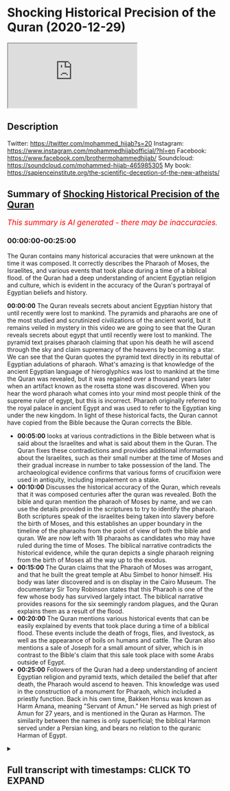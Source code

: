 # Shocking Historical Precision of the Quran (2020-12-29)

<iframe loading='lazy' allow='autoplay' src='https://www.youtube.com/embed/YCR8uTU-15o'></iframe>

## Description

Twitter: <https://twitter.com/mohammed_hijab?s=20>
Instagram: <https://www.instagram.com/mohammedhijabofficial/?hl=en>
Facebook: <https://www.facebook.com/brothermohammedhijab/>
Soundcloud: <https://soundcloud.com/mohammed-hijab-465985305>
My book: <https://sapienceinstitute.org/the-scientific-deception-of-the-new-atheists/>

## Summary of [Shocking Historical Precision of the Quran](https://www.youtube.com/watch?v=YCR8uTU-15o)

*<span style="color:red; font-size:125%">This summary is AI generated - there may be inaccuracies</span>. [](/)*

### <a onclick="modifyYTiframeseektime('0')">00:00:00-00:25:00</a>

The Quran contains many historical accuracies that were unknown at the time it was composed. It correctly describes the Pharaoh of Moses, the Israelites, and various events that took place during a time of a biblical flood. of the Quran had a deep understanding of ancient Egyptian religion and culture, which is evident in the accuracy of the Quran's portrayal of Egyptian beliefs and history.

**<a onclick="modifyYTiframeseektime('0')">00:00:00</a>** The Quran reveals secrets about ancient Egyptian history that until recently were lost to mankind. The pyramids and pharaohs are one of the most studied and scrutinized civilizations of the ancient world, but it remains veiled in mystery in this video we are going to see that the Quran reveals secrets about egypt that until recently were lost to mankind. The pyramid text praises pharaoh claiming that upon his death he will ascend through the sky and claim supremacy of the heavens by becoming a star. We can see that the Quran quotes the pyramid text directly in its rebuttal of Egyptian adulations of pharaoh. What's amazing is that knowledge of the ancient Egyptian language of hieroglyphics was lost to mankind at the time the Quran was revealed, but it was regained over a thousand years later when an artifact known as the rosetta stone was discovered. When you hear the word pharaoh what comes into your mind most people think of the supreme ruler of egypt, but this is incorrect. Pharaoh originally referred to the royal palace in ancient Egypt and was used to refer to the Egyptian king under the new kingdom. In light of these historical facts, the Quran cannot have copied from the Bible because the Quran corrects the Bible.

* **<a onclick="modifyYTiframeseektime('300')">00:05:00</a>**  looks at various contradictions in the Bible between what is said about the Israelites and what is said about them in the Quran. The Quran fixes these contradictions and provides additional information about the Israelites, such as their small number at the time of Moses and their gradual increase in number to take possession of the land. The archaeological evidence confirms that various forms of crucifixion were used in antiquity, including impalement on a stake.
* **<a onclick="modifyYTiframeseektime('600')">00:10:00</a>** Discusses the historical accuracy of the Quran, which reveals that it was composed centuries after the quran was revealed. Both the bible and quran mention the pharaoh of Moses by name, and we can use the details provided in the scriptures to try to identify the pharaoh. Both scriptures speak of the israelites being taken into slavery before the birth of Moses, and this establishes an upper boundary in the timeline of the pharaohs from the point of view of both the bible and quran. We are now left with 18 pharaohs as candidates who may have ruled during the time of Moses. The biblical narrative contradicts the historical evidence, while the quran depicts a single pharaoh reigning from the birth of Moses all the way up to the exodus.
* **<a onclick="modifyYTiframeseektime('900')">00:15:00</a>** The Quran claims that the Pharaoh of Moses was arrogant, and that he built the great temple at Abu Simbel to honor himself. His body was later discovered and is on display in the Cairo Museum. The documentary Sir Tony Robinson states that this Pharaoh is one of the few whose body has survived largely intact. The biblical narrative provides reasons for the six seemingly random plagues, and the Quran explains them as a result of the flood.
* **<a onclick="modifyYTiframeseektime('1200')">00:20:00</a>** The Quran mentions various historical events that can be easily explained by events that took place during a time of a biblical flood. These events include the death of frogs, flies, and livestock, as well as the appearance of boils on humans and cattle. The Quran also mentions a sale of Joseph for a small amount of silver, which is in contrast to the Bible's claim that this sale took place with some Arabs outside of Egypt.
* **<a onclick="modifyYTiframeseektime('1500')">00:25:00</a>** Followers of the Quran had a deep understanding of ancient Egyptian religion and pyramid texts, which detailed the belief that after death, the Pharaoh would ascend to heaven. This knowledge was used in the construction of a monument for Pharaoh, which included a priestly function. Back in his own time, Bakken Honsu was known as Harm Amana, meaning "Servant of Amun." He served as high priest of Amun for 27 years, and is mentioned in the Quran as Harmon. The similarity between the names is only superficial; the biblical Harmon served under a Persian king, and bears no relation to the quranic Harman of Egypt.

<details><summary><h2>Full transcript with timestamps: CLICK TO EXPAND</h2></summary>

<a onclick="modifyYTiframeseektime('5')">0:00:05</a> egypt  
<a onclick="modifyYTiframeseektime('6')">0:00:06</a> land of the pyramids and pharaohs  
<a onclick="modifyYTiframeseektime('9')">0:00:09</a> one of the most studied and scrutinized  
<a onclick="modifyYTiframeseektime('11')">0:00:11</a> civilizations of the ancient world  
<a onclick="modifyYTiframeseektime('13')">0:00:13</a> and yet it remains veiled in mystery  
<a onclick="modifyYTiframeseektime('17')">0:00:17</a> in this video we are going to see that  
<a onclick="modifyYTiframeseektime('19')">0:00:19</a> the quran reveals secrets about egypt  
<a onclick="modifyYTiframeseektime('21')">0:00:21</a> that until recently were lost to mankind  
<a onclick="modifyYTiframeseektime('29')">0:00:29</a> pharaoh was a tyrant in egypt enslaving  
<a onclick="modifyYTiframeseektime('32')">0:00:32</a> and persecuting the children of israel  
<a onclick="modifyYTiframeseektime('35')">0:00:35</a> the quran states the following about the  
<a onclick="modifyYTiframeseektime('37')">0:00:37</a> death of pharaoh and his supporters  
<a onclick="modifyYTiframeseektime('48')">0:00:48</a> note the words heaven and earth wept not  
<a onclick="modifyYTiframeseektime('50')">0:00:50</a> for them  
<a onclick="modifyYTiframeseektime('52')">0:00:52</a> a recently unearthed pyramid text has  
<a onclick="modifyYTiframeseektime('54')">0:00:54</a> granted us new insights  
<a onclick="modifyYTiframeseektime('55')">0:00:55</a> into the meaning of this verse the  
<a onclick="modifyYTiframeseektime('57')">0:00:57</a> pyramid text reads  
<a onclick="modifyYTiframeseektime('60')">0:01:00</a> the sky weeps for you the earth weeps  
<a onclick="modifyYTiframeseektime('62')">0:01:02</a> for you  
<a onclick="modifyYTiframeseektime('63')">0:01:03</a> when you ascend to heaven as a star  
<a onclick="modifyYTiframeseektime('66')">0:01:06</a> here the pyramid text praises pharaoh  
<a onclick="modifyYTiframeseektime('70')">0:01:10</a> claiming that upon his death he will  
<a onclick="modifyYTiframeseektime('72')">0:01:12</a> ascend through the sky  
<a onclick="modifyYTiframeseektime('73')">0:01:13</a> and claim supremacy of the heavens by  
<a onclick="modifyYTiframeseektime('75')">0:01:15</a> becoming a star  
<a onclick="modifyYTiframeseektime('77')">0:01:17</a> we can see that the quran quotes the  
<a onclick="modifyYTiframeseektime('80')">0:01:20</a> pyramid text directly in its rebuttal of  
<a onclick="modifyYTiframeseektime('82')">0:01:22</a> egyptian adulations of pharaoh  
<a onclick="modifyYTiframeseektime('84')">0:01:24</a> what's amazing is that knowledge of the  
<a onclick="modifyYTiframeseektime('87')">0:01:27</a> ancient  
<a onclick="modifyYTiframeseektime('87')">0:01:27</a> egyptian language of hieroglyphics was  
<a onclick="modifyYTiframeseektime('90')">0:01:30</a> lost to mankind  
<a onclick="modifyYTiframeseektime('91')">0:01:31</a> at the time the quran was revealed it  
<a onclick="modifyYTiframeseektime('93')">0:01:33</a> wasn't until the discovery  
<a onclick="modifyYTiframeseektime('95')">0:01:35</a> of an artifact known as the rosetta  
<a onclick="modifyYTiframeseektime('98')">0:01:38</a> stone in the 18th century  
<a onclick="modifyYTiframeseektime('100')">0:01:40</a> over a thousand years after the  
<a onclick="modifyYTiframeseektime('101')">0:01:41</a> revelation of the quran  
<a onclick="modifyYTiframeseektime('103')">0:01:43</a> that mankind has been able to fully  
<a onclick="modifyYTiframeseektime('105')">0:01:45</a> decode the hieroglyphics  
<a onclick="modifyYTiframeseektime('112')">0:01:52</a> when you hear the word pharaoh what  
<a onclick="modifyYTiframeseektime('114')">0:01:54</a> comes into your mind  
<a onclick="modifyYTiframeseektime('116')">0:01:56</a> most people think of the supreme ruler  
<a onclick="modifyYTiframeseektime('118')">0:01:58</a> of egypt  
<a onclick="modifyYTiframeseektime('119')">0:01:59</a> this is correct but the word did not  
<a onclick="modifyYTiframeseektime('121')">0:02:01</a> always refer to the supreme ruler  
<a onclick="modifyYTiframeseektime('124')">0:02:04</a> ancient egyptian history is divided into  
<a onclick="modifyYTiframeseektime('126')">0:02:06</a> different periods  
<a onclick="modifyYTiframeseektime('128')">0:02:08</a> the word pharaoh egyptian pera  
<a onclick="modifyYTiframeseektime('131')">0:02:11</a> had different meanings depending on the  
<a onclick="modifyYTiframeseektime('132')">0:02:12</a> period of egyptian history  
<a onclick="modifyYTiframeseektime('134')">0:02:14</a> historically the word pharaoh only  
<a onclick="modifyYTiframeseektime('137')">0:02:17</a> started being used as a title for the  
<a onclick="modifyYTiframeseektime('139')">0:02:19</a> supreme ruler  
<a onclick="modifyYTiframeseektime('140')">0:02:20</a> much later in egyptian history during  
<a onclick="modifyYTiframeseektime('143')">0:02:23</a> the new kingdom period  
<a onclick="modifyYTiframeseektime('145')">0:02:25</a> before this the word meant great house  
<a onclick="modifyYTiframeseektime('148')">0:02:28</a> and was used to refer to the royal  
<a onclick="modifyYTiframeseektime('150')">0:02:30</a> palace  
<a onclick="modifyYTiframeseektime('151')">0:02:31</a> the encyclopedia britannica states  
<a onclick="modifyYTiframeseektime('154')">0:02:34</a> pharaoh  
<a onclick="modifyYTiframeseektime('155')">0:02:35</a> originally the royal palace in ancient  
<a onclick="modifyYTiframeseektime('157')">0:02:37</a> egypt  
<a onclick="modifyYTiframeseektime('158')">0:02:38</a> the word came to be used for the  
<a onclick="modifyYTiframeseektime('160')">0:02:40</a> egyptian king under the new kingdom  
<a onclick="modifyYTiframeseektime('163')">0:02:43</a> let's now analyze the quran's accounts  
<a onclick="modifyYTiframeseektime('165')">0:02:45</a> about egypt  
<a onclick="modifyYTiframeseektime('167')">0:02:47</a> in light of these historical facts like  
<a onclick="modifyYTiframeseektime('169')">0:02:49</a> the bible  
<a onclick="modifyYTiframeseektime('170')">0:02:50</a> the quran discusses the prophets joseph  
<a onclick="modifyYTiframeseektime('173')">0:02:53</a> and moses  
<a onclick="modifyYTiframeseektime('174')">0:02:54</a> who both spent time in egypt joseph is  
<a onclick="modifyYTiframeseektime('177')">0:02:57</a> dated by scholars  
<a onclick="modifyYTiframeseektime('178')">0:02:58</a> to either the middle kingdom or second  
<a onclick="modifyYTiframeseektime('180')">0:03:00</a> intermediate period  
<a onclick="modifyYTiframeseektime('182')">0:03:02</a> well before pharaoh meant ruler in the  
<a onclick="modifyYTiframeseektime('185')">0:03:05</a> story of joseph  
<a onclick="modifyYTiframeseektime('186')">0:03:06</a> the quran repeatedly uses the word king  
<a onclick="modifyYTiframeseektime('189')">0:03:09</a> to refer to the ruler of egypt  
<a onclick="modifyYTiframeseektime('192')">0:03:12</a> he is never once called pharaoh  
<a onclick="modifyYTiframeseektime('195')">0:03:15</a> moses is dated by scholars to the new  
<a onclick="modifyYTiframeseektime('198')">0:03:18</a> kingdom period  
<a onclick="modifyYTiframeseektime('199')">0:03:19</a> in the story of moses the quran  
<a onclick="modifyYTiframeseektime('202')">0:03:22</a> repeatedly calls the ruler pharaoh  
<a onclick="modifyYTiframeseektime('204')">0:03:24</a> he is never called king we can see  
<a onclick="modifyYTiframeseektime('208')">0:03:28</a> that the quran is accurate in its use of  
<a onclick="modifyYTiframeseektime('211')">0:03:31</a> language when it comes to describing the  
<a onclick="modifyYTiframeseektime('213')">0:03:33</a> leader of egypt  
<a onclick="modifyYTiframeseektime('214')">0:03:34</a> at different periods in its history how  
<a onclick="modifyYTiframeseektime('217')">0:03:37</a> could the author of the quran have known  
<a onclick="modifyYTiframeseektime('219')">0:03:39</a> this  
<a onclick="modifyYTiframeseektime('220')">0:03:40</a> the only source of information about  
<a onclick="modifyYTiframeseektime('222')">0:03:42</a> ancient egypt  
<a onclick="modifyYTiframeseektime('223')">0:03:43</a> that would have been readily available  
<a onclick="modifyYTiframeseektime('225')">0:03:45</a> are the bible-based stories  
<a onclick="modifyYTiframeseektime('227')">0:03:47</a> to claim that the quran copied from the  
<a onclick="modifyYTiframeseektime('229')">0:03:49</a> bible is problematic  
<a onclick="modifyYTiframeseektime('231')">0:03:51</a> because the bible uses the word pharaoh  
<a onclick="modifyYTiframeseektime('233')">0:03:53</a> to refer to the egyptian ruler in the  
<a onclick="modifyYTiframeseektime('235')">0:03:55</a> story of joseph  
<a onclick="modifyYTiframeseektime('237')">0:03:57</a> which is historically inaccurate the  
<a onclick="modifyYTiframeseektime('240')">0:04:00</a> quran  
<a onclick="modifyYTiframeseektime('240')">0:04:00</a> cannot have copied from the bible  
<a onclick="modifyYTiframeseektime('242')">0:04:02</a> because the quran corrects the bible  
<a onclick="modifyYTiframeseektime('248')">0:04:08</a> [Music]  
<a onclick="modifyYTiframeseektime('251')">0:04:11</a> the bible explicitly states that at the  
<a onclick="modifyYTiframeseektime('253')">0:04:13</a> time of the exodus  
<a onclick="modifyYTiframeseektime('254')">0:04:14</a> the israelites men were vast in number  
<a onclick="modifyYTiframeseektime('258')">0:04:18</a> the israelites journeyed from ramesses  
<a onclick="modifyYTiframeseektime('260')">0:04:20</a> to sukhov  
<a onclick="modifyYTiframeseektime('261')">0:04:21</a> there were about six hundred thousand  
<a onclick="modifyYTiframeseektime('264')">0:04:24</a> men on foot  
<a onclick="modifyYTiframeseektime('265')">0:04:25</a> besides women and children if we factor  
<a onclick="modifyYTiframeseektime('268')">0:04:28</a> in  
<a onclick="modifyYTiframeseektime('268')">0:04:28</a> the women and children then the total  
<a onclick="modifyYTiframeseektime('270')">0:04:30</a> number of israelites would realistically  
<a onclick="modifyYTiframeseektime('272')">0:04:32</a> be in the millions  
<a onclick="modifyYTiframeseektime('274')">0:04:34</a> this claim of a vast nation is  
<a onclick="modifyYTiframeseektime('276')">0:04:36</a> problematic in light of other  
<a onclick="modifyYTiframeseektime('278')">0:04:38</a> information  
<a onclick="modifyYTiframeseektime('279')">0:04:39</a> that the bible provides firstly  
<a onclick="modifyYTiframeseektime('282')">0:04:42</a> pharaoh is said to have appointed two  
<a onclick="modifyYTiframeseektime('284')">0:04:44</a> midwives to deliver  
<a onclick="modifyYTiframeseektime('286')">0:04:46</a> and murder israelite babies  
<a onclick="modifyYTiframeseektime('289')">0:04:49</a> the king of egypt said to the hebrew  
<a onclick="modifyYTiframeseektime('291')">0:04:51</a> midwives whose names were shipra  
<a onclick="modifyYTiframeseektime('293')">0:04:53</a> and pua when you are helping the hebrew  
<a onclick="modifyYTiframeseektime('295')">0:04:55</a> women during childbirth on the delivery  
<a onclick="modifyYTiframeseektime('297')">0:04:57</a> stool  
<a onclick="modifyYTiframeseektime('298')">0:04:58</a> if you see that the baby is a boy kill  
<a onclick="modifyYTiframeseektime('300')">0:05:00</a> him  
<a onclick="modifyYTiframeseektime('302')">0:05:02</a> two midwives would only be sufficient  
<a onclick="modifyYTiframeseektime('304')">0:05:04</a> for such a task  
<a onclick="modifyYTiframeseektime('306')">0:05:06</a> if the israelites were small in number  
<a onclick="modifyYTiframeseektime('308')">0:05:08</a> and giving birth to a manageable  
<a onclick="modifyYTiframeseektime('310')">0:05:10</a> number of babies two midwives would not  
<a onclick="modifyYTiframeseektime('313')">0:05:13</a> be sufficient for a vast nation  
<a onclick="modifyYTiframeseektime('315')">0:05:15</a> of millions  
<a onclick="modifyYTiframeseektime('316')">0:05:16</a> [Music]  
<a onclick="modifyYTiframeseektime('319')">0:05:19</a> secondly the bible tells us that after  
<a onclick="modifyYTiframeseektime('322')">0:05:22</a> the exodus  
<a onclick="modifyYTiframeseektime('323')">0:05:23</a> god informed israel that they would not  
<a onclick="modifyYTiframeseektime('325')">0:05:25</a> be granted the land of their enemies  
<a onclick="modifyYTiframeseektime('327')">0:05:27</a> straight away  
<a onclick="modifyYTiframeseektime('329')">0:05:29</a> but i will not drive them out in a  
<a onclick="modifyYTiframeseektime('331')">0:05:31</a> single year  
<a onclick="modifyYTiframeseektime('332')">0:05:32</a> because the land would become desolate  
<a onclick="modifyYTiframeseektime('334')">0:05:34</a> and the wild animals  
<a onclick="modifyYTiframeseektime('335')">0:05:35</a> too numerous for you little by little i  
<a onclick="modifyYTiframeseektime('338')">0:05:38</a> will drive them out before you  
<a onclick="modifyYTiframeseektime('340')">0:05:40</a> until you have increased enough to take  
<a onclick="modifyYTiframeseektime('342')">0:05:42</a> possession of the land  
<a onclick="modifyYTiframeseektime('344')">0:05:44</a> note the reason for the israelites being  
<a onclick="modifyYTiframeseektime('346')">0:05:46</a> denied immediate possession of the land  
<a onclick="modifyYTiframeseektime('348')">0:05:48</a> it is said that wild animals will  
<a onclick="modifyYTiframeseektime('351')">0:05:51</a> overpower them  
<a onclick="modifyYTiframeseektime('354')">0:05:54</a> such a statement only makes sense if the  
<a onclick="modifyYTiframeseektime('357')">0:05:57</a> israelites were small in number  
<a onclick="modifyYTiframeseektime('359')">0:05:59</a> and not a vast nation of millions as the  
<a onclick="modifyYTiframeseektime('361')">0:06:01</a> bible claims  
<a onclick="modifyYTiframeseektime('362')">0:06:02</a> by contrast the quran states that the  
<a onclick="modifyYTiframeseektime('365')">0:06:05</a> israelites  
<a onclick="modifyYTiframeseektime('366')">0:06:06</a> were only a small band at the time of  
<a onclick="modifyYTiframeseektime('378')">0:06:18</a> moses  
<a onclick="modifyYTiframeseektime('381')">0:06:21</a> we can see that the quran fixes the  
<a onclick="modifyYTiframeseektime('384')">0:06:24</a> contradictions  
<a onclick="modifyYTiframeseektime('385')">0:06:25</a> that are present in the biblical  
<a onclick="modifyYTiframeseektime('392')">0:06:32</a> narrative  
<a onclick="modifyYTiframeseektime('394')">0:06:34</a> the quran states that the punishment of  
<a onclick="modifyYTiframeseektime('397')">0:06:37</a> crucifixion  
<a onclick="modifyYTiframeseektime('398')">0:06:38</a> was used in ancient egypt from the time  
<a onclick="modifyYTiframeseektime('400')">0:06:40</a> of moses  
<a onclick="modifyYTiframeseektime('401')">0:06:41</a> all the way back to the time of joseph  
<a onclick="modifyYTiframeseektime('404')">0:06:44</a> now the word crucifixion typically  
<a onclick="modifyYTiframeseektime('406')">0:06:46</a> brings to mind the roman cross  
<a onclick="modifyYTiframeseektime('409')">0:06:49</a> however in antiquity there were  
<a onclick="modifyYTiframeseektime('411')">0:06:51</a> different forms of crucifixion  
<a onclick="modifyYTiframeseektime('413')">0:06:53</a> professor of archaeology david chapman  
<a onclick="modifyYTiframeseektime('416')">0:06:56</a> wrote  
<a onclick="modifyYTiframeseektime('417')">0:06:57</a> in studying the ancient world the  
<a onclick="modifyYTiframeseektime('419')">0:06:59</a> scholar is wise  
<a onclick="modifyYTiframeseektime('420')">0:07:00</a> not to differentiate too rigidly the  
<a onclick="modifyYTiframeseektime('423')">0:07:03</a> categories of crucifixion  
<a onclick="modifyYTiframeseektime('424')">0:07:04</a> impalement and suspension hence any  
<a onclick="modifyYTiframeseektime('427')">0:07:07</a> study of crucifixion conceptions  
<a onclick="modifyYTiframeseektime('429')">0:07:09</a> in antiquity must grapple with the  
<a onclick="modifyYTiframeseektime('432')">0:07:12</a> broader context  
<a onclick="modifyYTiframeseektime('433')">0:07:13</a> of the wide variety of penal suspension  
<a onclick="modifyYTiframeseektime('435')">0:07:15</a> of human beings  
<a onclick="modifyYTiframeseektime('437')">0:07:17</a> the arabic words translated as crucified  
<a onclick="modifyYTiframeseektime('440')">0:07:20</a> in the quranic verses  
<a onclick="modifyYTiframeseektime('441')">0:07:21</a> all contain the root word solab  
<a onclick="modifyYTiframeseektime('445')">0:07:25</a> arabic dictionaries state that this root  
<a onclick="modifyYTiframeseektime('447')">0:07:27</a> carries a number of meanings  
<a onclick="modifyYTiframeseektime('449')">0:07:29</a> including to harden or stiffen and to  
<a onclick="modifyYTiframeseektime('451')">0:07:31</a> extract oily matter from bones  
<a onclick="modifyYTiframeseektime('455')">0:07:35</a> this word does not only mean death by  
<a onclick="modifyYTiframeseektime('457')">0:07:37</a> being hung  
<a onclick="modifyYTiframeseektime('458')">0:07:38</a> on a roman cross rather it indicates  
<a onclick="modifyYTiframeseektime('462')">0:07:42</a> any method of execution which makes the  
<a onclick="modifyYTiframeseektime('464')">0:07:44</a> body hardened or stiffened and results  
<a onclick="modifyYTiframeseektime('466')">0:07:46</a> in the leaking of bodily fluids  
<a onclick="modifyYTiframeseektime('469')">0:07:49</a> so impalement suspension and the roman  
<a onclick="modifyYTiframeseektime('472')">0:07:52</a> cross  
<a onclick="modifyYTiframeseektime('473')">0:07:53</a> are all included without making any  
<a onclick="modifyYTiframeseektime('475')">0:07:55</a> distinction  
<a onclick="modifyYTiframeseektime('477')">0:07:57</a> archaeological evidence shows that the  
<a onclick="modifyYTiframeseektime('479')">0:07:59</a> ancient egyptians  
<a onclick="modifyYTiframeseektime('481')">0:08:01</a> used to crucify people by impalement on  
<a onclick="modifyYTiframeseektime('483')">0:08:03</a> a stake  
<a onclick="modifyYTiframeseektime('484')">0:08:04</a> the following entry is taken from an  
<a onclick="modifyYTiframeseektime('486')">0:08:06</a> egyptian german dictionary of  
<a onclick="modifyYTiframeseektime('488')">0:08:08</a> hieroglyphics  
<a onclick="modifyYTiframeseektime('490')">0:08:10</a> not the hieroglyph which depicts an  
<a onclick="modifyYTiframeseektime('492')">0:08:12</a> impaled man  
<a onclick="modifyYTiframeseektime('493')">0:08:13</a> this is a punishment that was used  
<a onclick="modifyYTiframeseektime('495')">0:08:15</a> throughout the different periods of  
<a onclick="modifyYTiframeseektime('497')">0:08:17</a> ancient egypt  
<a onclick="modifyYTiframeseektime('498')">0:08:18</a> the abbot papyrus is dated to the new  
<a onclick="modifyYTiframeseektime('501')">0:08:21</a> kingdom period  
<a onclick="modifyYTiframeseektime('502')">0:08:22</a> it mentions an oath that includes  
<a onclick="modifyYTiframeseektime('505')">0:08:25</a> impalement  
<a onclick="modifyYTiframeseektime('506')">0:08:26</a> he took an oath on pain of being beaten  
<a onclick="modifyYTiframeseektime('508')">0:08:28</a> and of being impaled  
<a onclick="modifyYTiframeseektime('510')">0:08:30</a> the earliest evidence for crucifixion by  
<a onclick="modifyYTiframeseektime('513')">0:08:33</a> impalement  
<a onclick="modifyYTiframeseektime('514')">0:08:34</a> is papyrus bulac 18 which is dated to  
<a onclick="modifyYTiframeseektime('517')">0:08:37</a> the early second  
<a onclick="modifyYTiframeseektime('518')">0:08:38</a> intermediate period it states a  
<a onclick="modifyYTiframeseektime('521')">0:08:41</a> bloodbath had occurred with wood  
<a onclick="modifyYTiframeseektime('523')">0:08:43</a> the comrade was put on the stake  
<a onclick="modifyYTiframeseektime('526')">0:08:46</a> we can see that crucifixion by  
<a onclick="modifyYTiframeseektime('527')">0:08:47</a> impalement on a stake  
<a onclick="modifyYTiframeseektime('529')">0:08:49</a> was carried out during the new kingdom  
<a onclick="modifyYTiframeseektime('531')">0:08:51</a> period and at least as far back as the  
<a onclick="modifyYTiframeseektime('533')">0:08:53</a> second  
<a onclick="modifyYTiframeseektime('534')">0:08:54</a> intermediate period these time periods  
<a onclick="modifyYTiframeseektime('536')">0:08:56</a> cover both moses and joseph  
<a onclick="modifyYTiframeseektime('538')">0:08:58</a> which shows that the quran is  
<a onclick="modifyYTiframeseektime('540')">0:09:00</a> historically accurate  
<a onclick="modifyYTiframeseektime('542')">0:09:02</a> as well as mentioning crucifixion the  
<a onclick="modifyYTiframeseektime('544')">0:09:04</a> quran also narrates the following threat  
<a onclick="modifyYTiframeseektime('547')">0:09:07</a> of mutilation  
<a onclick="modifyYTiframeseektime('548')">0:09:08</a> made by the pharaoh of moses  
<a onclick="modifyYTiframeseektime('561')">0:09:21</a> historically we know that capital  
<a onclick="modifyYTiframeseektime('563')">0:09:23</a> punishment in ancient egypt became more  
<a onclick="modifyYTiframeseektime('565')">0:09:25</a> severe  
<a onclick="modifyYTiframeseektime('566')">0:09:26</a> with the advent of the new kingdom  
<a onclick="modifyYTiframeseektime('568')">0:09:28</a> period which is the time of moses  
<a onclick="modifyYTiframeseektime('570')">0:09:30</a> in fact the specific punishment of  
<a onclick="modifyYTiframeseektime('573')">0:09:33</a> mutilation  
<a onclick="modifyYTiframeseektime('574')">0:09:34</a> is primarily associated with the new  
<a onclick="modifyYTiframeseektime('576')">0:09:36</a> kingdom period  
<a onclick="modifyYTiframeseektime('577')">0:09:37</a> for example the turin judicial papyrus  
<a onclick="modifyYTiframeseektime('580')">0:09:40</a> records  
<a onclick="modifyYTiframeseektime('581')">0:09:41</a> persons to whom was done punishment by  
<a onclick="modifyYTiframeseektime('584')">0:09:44</a> severing their nose and ears  
<a onclick="modifyYTiframeseektime('586')">0:09:46</a> on account of them ignoring the good  
<a onclick="modifyYTiframeseektime('587')">0:09:47</a> instruction said to them  
<a onclick="modifyYTiframeseektime('590')">0:09:50</a> these details about crucifixion and  
<a onclick="modifyYTiframeseektime('592')">0:09:52</a> mutilation are missing in the bible  
<a onclick="modifyYTiframeseektime('595')">0:09:55</a> there is a jewish commentary the midrash  
<a onclick="modifyYTiframeseektime('597')">0:09:57</a> shemot rabbah  
<a onclick="modifyYTiframeseektime('599')">0:09:59</a> which mentions pharaoh threatening moses  
<a onclick="modifyYTiframeseektime('601')">0:10:01</a> with burning and crucifixion  
<a onclick="modifyYTiframeseektime('603')">0:10:03</a> but this is a much later work that was  
<a onclick="modifyYTiframeseektime('605')">0:10:05</a> composed centuries after the quran was  
<a onclick="modifyYTiframeseektime('607')">0:10:07</a> revealed  
<a onclick="modifyYTiframeseektime('612')">0:10:12</a> [Music]  
<a onclick="modifyYTiframeseektime('615')">0:10:15</a> neither the bible nor quran identifies  
<a onclick="modifyYTiframeseektime('617')">0:10:17</a> the pharaoh of moses by name  
<a onclick="modifyYTiframeseektime('620')">0:10:20</a> we can use the details provided in the  
<a onclick="modifyYTiframeseektime('622')">0:10:22</a> scriptures  
<a onclick="modifyYTiframeseektime('623')">0:10:23</a> to try to identify the pharaoh  
<a onclick="modifyYTiframeseektime('626')">0:10:26</a> both scriptures speak of the israelites  
<a onclick="modifyYTiframeseektime('628')">0:10:28</a> being taken into slavery  
<a onclick="modifyYTiframeseektime('630')">0:10:30</a> before the birth of moses the use of  
<a onclick="modifyYTiframeseektime('632')">0:10:32</a> semites for slave labor occurred only  
<a onclick="modifyYTiframeseektime('635')">0:10:35</a> during the new kingdom period  
<a onclick="modifyYTiframeseektime('637')">0:10:37</a> so we can place moses somewhere in the  
<a onclick="modifyYTiframeseektime('640')">0:10:40</a> new kingdom period  
<a onclick="modifyYTiframeseektime('642')">0:10:42</a> this gives us a list of 33 possible  
<a onclick="modifyYTiframeseektime('644')">0:10:44</a> pharaohs  
<a onclick="modifyYTiframeseektime('647')">0:10:47</a> both scriptures also speak of an exodus  
<a onclick="modifyYTiframeseektime('649')">0:10:49</a> of the israelites out of egypt  
<a onclick="modifyYTiframeseektime('651')">0:10:51</a> the moneptustele is an important  
<a onclick="modifyYTiframeseektime('654')">0:10:54</a> artifact  
<a onclick="modifyYTiframeseektime('654')">0:10:54</a> that contains the first explicit  
<a onclick="modifyYTiframeseektime('656')">0:10:56</a> reference to israel in the  
<a onclick="modifyYTiframeseektime('658')">0:10:58</a> archaeological record  
<a onclick="modifyYTiframeseektime('659')">0:10:59</a> it is dated to around 1208 bce  
<a onclick="modifyYTiframeseektime('663')">0:11:03</a> it discusses the land of canaan and  
<a onclick="modifyYTiframeseektime('665')">0:11:05</a> mentions the israelites in relation to  
<a onclick="modifyYTiframeseektime('667')">0:11:07</a> kanan  
<a onclick="modifyYTiframeseektime('668')">0:11:08</a> indicating that the exodus had already  
<a onclick="modifyYTiframeseektime('671')">0:11:11</a> taken place by this date  
<a onclick="modifyYTiframeseektime('673')">0:11:13</a> the artifact is contemporaneous to the  
<a onclick="modifyYTiframeseektime('675')">0:11:15</a> pharaoh minepta  
<a onclick="modifyYTiframeseektime('677')">0:11:17</a> this means that the exodus had to take  
<a onclick="modifyYTiframeseektime('679')">0:11:19</a> place before manipta  
<a onclick="modifyYTiframeseektime('681')">0:11:21</a> since monepta was alive and in power  
<a onclick="modifyYTiframeseektime('684')">0:11:24</a> after the exodus and not drowned in the  
<a onclick="modifyYTiframeseektime('686')">0:11:26</a> sea  
<a onclick="modifyYTiframeseektime('687')">0:11:27</a> this establishes an upper boundary in  
<a onclick="modifyYTiframeseektime('689')">0:11:29</a> the timeline of the pharaohs  
<a onclick="modifyYTiframeseektime('691')">0:11:31</a> from the point of view of both the bible  
<a onclick="modifyYTiframeseektime('693')">0:11:33</a> and quran we are now left with  
<a onclick="modifyYTiframeseektime('695')">0:11:35</a> 18 pharaohs as candidates who may have  
<a onclick="modifyYTiframeseektime('698')">0:11:38</a> ruled during the time of moses  
<a onclick="modifyYTiframeseektime('700')">0:11:40</a> let's now delve deeper into the biblical  
<a onclick="modifyYTiframeseektime('702')">0:11:42</a> narrative  
<a onclick="modifyYTiframeseektime('703')">0:11:43</a> the bible claims that there were two  
<a onclick="modifyYTiframeseektime('706')">0:11:46</a> different pharaohs who were in power  
<a onclick="modifyYTiframeseektime('708')">0:11:48</a> the first died while moses was in hiding  
<a onclick="modifyYTiframeseektime('711')">0:11:51</a> in midian  
<a onclick="modifyYTiframeseektime('712')">0:11:52</a> when pharaoh heard of this he tried to  
<a onclick="modifyYTiframeseektime('715')">0:11:55</a> kill moses  
<a onclick="modifyYTiframeseektime('716')">0:11:56</a> but moses fled from pharaoh and went to  
<a onclick="modifyYTiframeseektime('718')">0:11:58</a> live in midian  
<a onclick="modifyYTiframeseektime('720')">0:12:00</a> during that long period the king of  
<a onclick="modifyYTiframeseektime('722')">0:12:02</a> egypt died  
<a onclick="modifyYTiframeseektime('723')">0:12:03</a> the new pharaoh continued his  
<a onclick="modifyYTiframeseektime('725')">0:12:05</a> predecessor's persecution of the  
<a onclick="modifyYTiframeseektime('727')">0:12:07</a> israelites  
<a onclick="modifyYTiframeseektime('728')">0:12:08</a> and it was the second pharaoh who was  
<a onclick="modifyYTiframeseektime('730')">0:12:10</a> later drowned when moses crossed the sea  
<a onclick="modifyYTiframeseektime('733')">0:12:13</a> the bible gives us a timeline for these  
<a onclick="modifyYTiframeseektime('736')">0:12:16</a> events  
<a onclick="modifyYTiframeseektime('737')">0:12:17</a> the burning bush encounter with god took  
<a onclick="modifyYTiframeseektime('739')">0:12:19</a> place when moses was 80 years old  
<a onclick="modifyYTiframeseektime('742')">0:12:22</a> so from his birth to the exodus there  
<a onclick="modifyYTiframeseektime('744')">0:12:24</a> was a span of at least  
<a onclick="modifyYTiframeseektime('746')">0:12:26</a> 80 years during which two pharaohs ruled  
<a onclick="modifyYTiframeseektime('749')">0:12:29</a> egypt  
<a onclick="modifyYTiframeseektime('750')">0:12:30</a> now there is a big problem if we compare  
<a onclick="modifyYTiframeseektime('753')">0:12:33</a> this biblical narrative  
<a onclick="modifyYTiframeseektime('754')">0:12:34</a> to the timeline of the pharaohs we've  
<a onclick="modifyYTiframeseektime('757')">0:12:37</a> seen that the bible claims  
<a onclick="modifyYTiframeseektime('758')">0:12:38</a> exactly two pharaohs ruled during the 80  
<a onclick="modifyYTiframeseektime('761')">0:12:41</a> year period  
<a onclick="modifyYTiframeseektime('762')">0:12:42</a> from the birth of moses to the exodus  
<a onclick="modifyYTiframeseektime('766')">0:12:46</a> if we consider the number of years that  
<a onclick="modifyYTiframeseektime('768')">0:12:48</a> each of the pharaohs ruled  
<a onclick="modifyYTiframeseektime('770')">0:12:50</a> we can see that there is no 80 year  
<a onclick="modifyYTiframeseektime('772')">0:12:52</a> period  
<a onclick="modifyYTiframeseektime('773')">0:12:53</a> during which only two pharaohs ruled any  
<a onclick="modifyYTiframeseektime('776')">0:12:56</a> given  
<a onclick="modifyYTiframeseektime('777')">0:12:57</a> 80-year period will give you at least  
<a onclick="modifyYTiframeseektime('779')">0:12:59</a> three pharaohs in power  
<a onclick="modifyYTiframeseektime('781')">0:13:01</a> we can see that the biblical narrative  
<a onclick="modifyYTiframeseektime('783')">0:13:03</a> contradicts the historical evidence  
<a onclick="modifyYTiframeseektime('785')">0:13:05</a> let's now compare the quranic narrative  
<a onclick="modifyYTiframeseektime('788')">0:13:08</a> unlike the bible the quran depicts a  
<a onclick="modifyYTiframeseektime('791')">0:13:11</a> single pharaoh  
<a onclick="modifyYTiframeseektime('792')">0:13:12</a> reigning from the birth of moses all the  
<a onclick="modifyYTiframeseektime('794')">0:13:14</a> way up to the exodus  
<a onclick="modifyYTiframeseektime('795')">0:13:15</a> the quran informs us that moses fled to  
<a onclick="modifyYTiframeseektime('798')">0:13:18</a> midian  
<a onclick="modifyYTiframeseektime('799')">0:13:19</a> when he reached the age of maturity the  
<a onclick="modifyYTiframeseektime('802')">0:13:22</a> quran defines the age of maturity  
<a onclick="modifyYTiframeseektime('804')">0:13:24</a> as 40 years old the quran also  
<a onclick="modifyYTiframeseektime('807')">0:13:27</a> informs us that during his time in  
<a onclick="modifyYTiframeseektime('809')">0:13:29</a> midian  
<a onclick="modifyYTiframeseektime('810')">0:13:30</a> moses spent eight to ten years in the  
<a onclick="modifyYTiframeseektime('813')">0:13:33</a> service of his father-in-law  
<a onclick="modifyYTiframeseektime('815')">0:13:35</a> before returning to egypt to face  
<a onclick="modifyYTiframeseektime('817')">0:13:37</a> pharaoh  
<a onclick="modifyYTiframeseektime('818')">0:13:38</a> this means that moses was at least 48  
<a onclick="modifyYTiframeseektime('821')">0:13:41</a> years of  
<a onclick="modifyYTiframeseektime('822')">0:13:42</a> age when the exodus happened the only  
<a onclick="modifyYTiframeseektime('825')">0:13:45</a> pharaoh during the new kingdom period  
<a onclick="modifyYTiframeseektime('827')">0:13:47</a> who had such a lengthy reign as an  
<a onclick="modifyYTiframeseektime('829')">0:13:49</a> absolute ruler  
<a onclick="modifyYTiframeseektime('830')">0:13:50</a> was ramesses ii who ruled for 66 years  
<a onclick="modifyYTiframeseektime('835')">0:13:55</a> the quranic account is perfectly in line  
<a onclick="modifyYTiframeseektime('838')">0:13:58</a> with historical evidence  
<a onclick="modifyYTiframeseektime('840')">0:14:00</a> and fixes the chronological issues that  
<a onclick="modifyYTiframeseektime('842')">0:14:02</a> are present in the biblical narrative  
<a onclick="modifyYTiframeseektime('849')">0:14:09</a> [Music]  
<a onclick="modifyYTiframeseektime('851')">0:14:11</a> let's now compare the life and religion  
<a onclick="modifyYTiframeseektime('853')">0:14:13</a> of ramacist ii  
<a onclick="modifyYTiframeseektime('855')">0:14:15</a> to the claims that the quran makes about  
<a onclick="modifyYTiframeseektime('857')">0:14:17</a> the pharaoh of moses  
<a onclick="modifyYTiframeseektime('866')">0:14:26</a> this claim that the pharaoh of moses was  
<a onclick="modifyYTiframeseektime('869')">0:14:29</a> extravagant  
<a onclick="modifyYTiframeseektime('870')">0:14:30</a> has been proven by archaeological  
<a onclick="modifyYTiframeseektime('872')">0:14:32</a> discoveries which show that ramesses ii  
<a onclick="modifyYTiframeseektime('875')">0:14:35</a> was the grandest of the pharaohs the  
<a onclick="modifyYTiframeseektime('877')">0:14:37</a> archaeologist  
<a onclick="modifyYTiframeseektime('878')">0:14:38</a> peter clayton wrote his genuine building  
<a onclick="modifyYTiframeseektime('881')">0:14:41</a> achievements are on a herculean scale  
<a onclick="modifyYTiframeseektime('883')">0:14:43</a> the archaeologist eric uphill wrote the  
<a onclick="modifyYTiframeseektime('886')">0:14:46</a> palace of ramesses  
<a onclick="modifyYTiframeseektime('887')">0:14:47</a> was probably the vastest and most costly  
<a onclick="modifyYTiframeseektime('890')">0:14:50</a> royal residence  
<a onclick="modifyYTiframeseektime('892')">0:14:52</a> ever erected by the hand of man the  
<a onclick="modifyYTiframeseektime('894')">0:14:54</a> egyptologist  
<a onclick="modifyYTiframeseektime('895')">0:14:55</a> kenneth kitchen wrote certainly in his  
<a onclick="modifyYTiframeseektime('898')">0:14:58</a> building works for the gods  
<a onclick="modifyYTiframeseektime('900')">0:15:00</a> ramesses ii surpassed not only the 18th  
<a onclick="modifyYTiframeseektime('903')">0:15:03</a> dynasty  
<a onclick="modifyYTiframeseektime('903')">0:15:03</a> but every other period in egyptian  
<a onclick="modifyYTiframeseektime('905')">0:15:05</a> history with regards to the religion of  
<a onclick="modifyYTiframeseektime('908')">0:15:08</a> the pharaoh of moses  
<a onclick="modifyYTiframeseektime('909')">0:15:09</a> the quran makes the following claim  
<a onclick="modifyYTiframeseektime('919')">0:15:19</a> the quran states that the pharaoh of  
<a onclick="modifyYTiframeseektime('921')">0:15:21</a> moses was arrogant  
<a onclick="modifyYTiframeseektime('923')">0:15:23</a> exalting himself to the position of god  
<a onclick="modifyYTiframeseektime('926')">0:15:26</a> modern archaeological discoveries have  
<a onclick="modifyYTiframeseektime('928')">0:15:28</a> proven this to be true  
<a onclick="modifyYTiframeseektime('930')">0:15:30</a> ramesses ii built the great temple at  
<a onclick="modifyYTiframeseektime('933')">0:15:33</a> abu simbel  
<a onclick="modifyYTiframeseektime('934')">0:15:34</a> to honor himself its entrance is flanked  
<a onclick="modifyYTiframeseektime('937')">0:15:37</a> by four colossal statues of ramesis the  
<a onclick="modifyYTiframeseektime('940')">0:15:40</a> second  
<a onclick="modifyYTiframeseektime('940')">0:15:40</a> which dwarf the statue of ra harakhti  
<a onclick="modifyYTiframeseektime('944')">0:15:44</a> god of the horizon located above it this  
<a onclick="modifyYTiframeseektime('947')">0:15:47</a> temple also contains an image of  
<a onclick="modifyYTiframeseektime('949')">0:15:49</a> ramacist ii  
<a onclick="modifyYTiframeseektime('950')">0:15:50</a> making a sacrifice to his divine self  
<a onclick="modifyYTiframeseektime('959')">0:15:59</a> the quran makes the following claim  
<a onclick="modifyYTiframeseektime('961')">0:16:01</a> about the pharaoh of moses  
<a onclick="modifyYTiframeseektime('963')">0:16:03</a> who god drowned in the sea  
<a onclick="modifyYTiframeseektime('972')">0:16:12</a> we can see that the quran explicitly  
<a onclick="modifyYTiframeseektime('974')">0:16:14</a> states that the pharaoh's body will be  
<a onclick="modifyYTiframeseektime('976')">0:16:16</a> preserved as a sign for future  
<a onclick="modifyYTiframeseektime('978')">0:16:18</a> generations  
<a onclick="modifyYTiframeseektime('980')">0:16:20</a> note that the quran never makes such a  
<a onclick="modifyYTiframeseektime('982')">0:16:22</a> statement about any of the other  
<a onclick="modifyYTiframeseektime('984')">0:16:24</a> destroyed nations that it discusses  
<a onclick="modifyYTiframeseektime('986')">0:16:26</a> typically stating that their abandoned  
<a onclick="modifyYTiframeseektime('988')">0:16:28</a> buildings and ruins  
<a onclick="modifyYTiframeseektime('990')">0:16:30</a> have been made signs for later  
<a onclick="modifyYTiframeseektime('991')">0:16:31</a> generations  
<a onclick="modifyYTiframeseektime('993')">0:16:33</a> this claim about a body being preserved  
<a onclick="modifyYTiframeseektime('995')">0:16:35</a> is unique to the pharaoh of moses  
<a onclick="modifyYTiframeseektime('998')">0:16:38</a> the body of ramacist ii was discovered  
<a onclick="modifyYTiframeseektime('1000')">0:16:40</a> by archaeologists  
<a onclick="modifyYTiframeseektime('1001')">0:16:41</a> in the year 1881 ce the mummy  
<a onclick="modifyYTiframeseektime('1005')">0:16:45</a> has been on display in the cairo museum  
<a onclick="modifyYTiframeseektime('1008')">0:16:48</a> and over the last century  
<a onclick="modifyYTiframeseektime('1009')">0:16:49</a> it has been seen by millions of tourists  
<a onclick="modifyYTiframeseektime('1011')">0:16:51</a> from all over the world  
<a onclick="modifyYTiframeseektime('1013')">0:16:53</a> in the following documentary sir tony  
<a onclick="modifyYTiframeseektime('1015')">0:16:55</a> robinson states  
<a onclick="modifyYTiframeseektime('1016')">0:16:56</a> that ramesses ii is one of the few  
<a onclick="modifyYTiframeseektime('1020')">0:17:00</a> pharaohs whose body has survived largely  
<a onclick="modifyYTiframeseektime('1022')">0:17:02</a> intact  
<a onclick="modifyYTiframeseektime('1024')">0:17:04</a> just across the river from luxor lies  
<a onclick="modifyYTiframeseektime('1027')">0:17:07</a> the famous valley of the kings  
<a onclick="modifyYTiframeseektime('1029')">0:17:09</a> where ramesses himself was buried  
<a onclick="modifyYTiframeseektime('1033')">0:17:13</a> his mummy was discovered in 1881  
<a onclick="modifyYTiframeseektime('1038')">0:17:18</a> one of the few pharaohs whose body has  
<a onclick="modifyYTiframeseektime('1041')">0:17:21</a> survived largely intact  
<a onclick="modifyYTiframeseektime('1044')">0:17:24</a> historically priests had concealed his  
<a onclick="modifyYTiframeseektime('1047')">0:17:27</a> body in a secret location  
<a onclick="modifyYTiframeseektime('1049')">0:17:29</a> in the year 1000 bce because of a  
<a onclick="modifyYTiframeseektime('1052')">0:17:32</a> problem  
<a onclick="modifyYTiframeseektime('1052')">0:17:32</a> with grave robbers nothing was known  
<a onclick="modifyYTiframeseektime('1055')">0:17:35</a> about his mummy  
<a onclick="modifyYTiframeseektime('1056')">0:17:36</a> in the intervening period of almost 3  
<a onclick="modifyYTiframeseektime('1059')">0:17:39</a> 000 years  
<a onclick="modifyYTiframeseektime('1060')">0:17:40</a> at the time the quran was revealed the  
<a onclick="modifyYTiframeseektime('1062')">0:17:42</a> whereabouts  
<a onclick="modifyYTiframeseektime('1063')">0:17:43</a> and fate of pharaoh's body was unknown  
<a onclick="modifyYTiframeseektime('1066')">0:17:46</a> during the 3000 year period  
<a onclick="modifyYTiframeseektime('1068')">0:17:48</a> in which the body was hidden it could  
<a onclick="modifyYTiframeseektime('1070')">0:17:50</a> easily have been damaged or stolen  
<a onclick="modifyYTiframeseektime('1073')">0:17:53</a> it may have even remained lost forever  
<a onclick="modifyYTiframeseektime('1075')">0:17:55</a> locked away in its secret location  
<a onclick="modifyYTiframeseektime('1077')">0:17:57</a> never to be rediscovered if you think  
<a onclick="modifyYTiframeseektime('1080')">0:18:00</a> about it  
<a onclick="modifyYTiframeseektime('1081')">0:18:01</a> these statements in the quran are not  
<a onclick="modifyYTiframeseektime('1083')">0:18:03</a> only historically accurate  
<a onclick="modifyYTiframeseektime('1084')">0:18:04</a> but also represent quite a bold prophecy  
<a onclick="modifyYTiframeseektime('1090')">0:18:10</a> [Music]  
<a onclick="modifyYTiframeseektime('1093')">0:18:13</a> the bible informs us about a series of  
<a onclick="modifyYTiframeseektime('1095')">0:18:15</a> plagues  
<a onclick="modifyYTiframeseektime('1096')">0:18:16</a> that god brought upon egypt the book of  
<a onclick="modifyYTiframeseektime('1099')">0:18:19</a> exodus informs us  
<a onclick="modifyYTiframeseektime('1100')">0:18:20</a> that the first six of these plagues are  
<a onclick="modifyYTiframeseektime('1102')">0:18:22</a> as follows  
<a onclick="modifyYTiframeseektime('1104')">0:18:24</a> first the nile was turned into blood  
<a onclick="modifyYTiframeseektime('1107')">0:18:27</a> second masses of frogs third  
<a onclick="modifyYTiframeseektime('1110')">0:18:30</a> swarms of mosquitoes fourth  
<a onclick="modifyYTiframeseektime('1114')">0:18:34</a> swarms of flies fifth  
<a onclick="modifyYTiframeseektime('1117')">0:18:37</a> the death of livestock sixth  
<a onclick="modifyYTiframeseektime('1120')">0:18:40</a> boils on people and animals now at first  
<a onclick="modifyYTiframeseektime('1123')">0:18:43</a> glance  
<a onclick="modifyYTiframeseektime('1124')">0:18:44</a> this series of plagues in the biblical  
<a onclick="modifyYTiframeseektime('1126')">0:18:46</a> narrative may seem random and unrelated  
<a onclick="modifyYTiframeseektime('1129')">0:18:49</a> however the quran sheds light on these  
<a onclick="modifyYTiframeseektime('1131')">0:18:51</a> events the quran states the following  
<a onclick="modifyYTiframeseektime('1133')">0:18:53</a> about the divine punishments against  
<a onclick="modifyYTiframeseektime('1135')">0:18:55</a> egypt  
<a onclick="modifyYTiframeseektime('1141')">0:19:01</a> [Music]  
<a onclick="modifyYTiframeseektime('1150')">0:19:10</a> notice the first punishment mentioned by  
<a onclick="modifyYTiframeseektime('1152')">0:19:12</a> the quran a flood  
<a onclick="modifyYTiframeseektime('1154')">0:19:14</a> this is an important detail that is not  
<a onclick="modifyYTiframeseektime('1156')">0:19:16</a> found in the bible  
<a onclick="modifyYTiframeseektime('1158')">0:19:18</a> this punishment of a flood actually  
<a onclick="modifyYTiframeseektime('1160')">0:19:20</a> explains the six  
<a onclick="modifyYTiframeseektime('1161')">0:19:21</a> seemingly random and unrelated plagues  
<a onclick="modifyYTiframeseektime('1164')">0:19:24</a> in the biblical narrative  
<a onclick="modifyYTiframeseektime('1166')">0:19:26</a> a flood would result in high  
<a onclick="modifyYTiframeseektime('1168')">0:19:28</a> concentrations of red earth  
<a onclick="modifyYTiframeseektime('1170')">0:19:30</a> entering the nile river and causing a  
<a onclick="modifyYTiframeseektime('1172')">0:19:32</a> bloodlike colour  
<a onclick="modifyYTiframeseektime('1174')">0:19:34</a> killing fish and making the water  
<a onclick="modifyYTiframeseektime('1176')">0:19:36</a> undrinkable  
<a onclick="modifyYTiframeseektime('1177')">0:19:37</a> as described in the biblical narrative  
<a onclick="modifyYTiframeseektime('1180')">0:19:40</a> this phenomenon  
<a onclick="modifyYTiframeseektime('1181')">0:19:41</a> is attested to historically as recorded  
<a onclick="modifyYTiframeseektime('1184')">0:19:44</a> by a middle kingdom egyptian sage  
<a onclick="modifyYTiframeseektime('1188')">0:19:48</a> see the river is blood one shrinks from  
<a onclick="modifyYTiframeseektime('1191')">0:19:51</a> other people  
<a onclick="modifyYTiframeseektime('1192')">0:19:52</a> and thirsts for water the rest of the  
<a onclick="modifyYTiframeseektime('1195')">0:19:55</a> biblical plagues  
<a onclick="modifyYTiframeseektime('1196')">0:19:56</a> are also easily explained as a  
<a onclick="modifyYTiframeseektime('1198')">0:19:58</a> consequence of the flood  
<a onclick="modifyYTiframeseektime('1200')">0:20:00</a> frogs mentioned in plague number two are  
<a onclick="modifyYTiframeseektime('1203')">0:20:03</a> known to fill the land  
<a onclick="modifyYTiframeseektime('1204')">0:20:04</a> after nile floods the death of the frogs  
<a onclick="modifyYTiframeseektime('1207')">0:20:07</a> recorded in the biblical narrative can  
<a onclick="modifyYTiframeseektime('1209')">0:20:09</a> be caused by contamination of anthrax  
<a onclick="modifyYTiframeseektime('1212')">0:20:12</a> that was carried over from the rotting  
<a onclick="modifyYTiframeseektime('1213')">0:20:13</a> fish mosquitoes  
<a onclick="modifyYTiframeseektime('1215')">0:20:15</a> mentioned in plague number three  
<a onclick="modifyYTiframeseektime('1217')">0:20:17</a> proliferate after nile floods  
<a onclick="modifyYTiframeseektime('1219')">0:20:19</a> as the pools of water left over from the  
<a onclick="modifyYTiframeseektime('1222')">0:20:22</a> flooding  
<a onclick="modifyYTiframeseektime('1222')">0:20:22</a> would have allowed them to overbreed  
<a onclick="modifyYTiframeseektime('1225')">0:20:25</a> swarms of flies  
<a onclick="modifyYTiframeseektime('1226')">0:20:26</a> mentioned in plague number four will be  
<a onclick="modifyYTiframeseektime('1228')">0:20:28</a> brought about by the massive death of  
<a onclick="modifyYTiframeseektime('1230')">0:20:30</a> frogs on the land  
<a onclick="modifyYTiframeseektime('1231')">0:20:31</a> the death of pasturing livestock  
<a onclick="modifyYTiframeseektime('1234')">0:20:34</a> mentioned in plague number five  
<a onclick="modifyYTiframeseektime('1235')">0:20:35</a> can be explained by anthrax as brought  
<a onclick="modifyYTiframeseektime('1238')">0:20:38</a> on the land by the frogs  
<a onclick="modifyYTiframeseektime('1240')">0:20:40</a> the boils on humans and cattle mentioned  
<a onclick="modifyYTiframeseektime('1243')">0:20:43</a> in plague number six  
<a onclick="modifyYTiframeseektime('1244')">0:20:44</a> may have been caused by bites the stable  
<a onclick="modifyYTiframeseektime('1247')">0:20:47</a> fly in particular  
<a onclick="modifyYTiframeseektime('1248')">0:20:48</a> is infamous for its vicious biting of  
<a onclick="modifyYTiframeseektime('1249')">0:20:49</a> mammals  
<a onclick="modifyYTiframeseektime('1252')">0:20:52</a> we can see that the quran's mention of a  
<a onclick="modifyYTiframeseektime('1254')">0:20:54</a> flood  
<a onclick="modifyYTiframeseektime('1255')">0:20:55</a> easily explains the biblical plagues  
<a onclick="modifyYTiframeseektime('1258')">0:20:58</a> which are not random  
<a onclick="modifyYTiframeseektime('1259')">0:20:59</a> as initially appears to be the case but  
<a onclick="modifyYTiframeseektime('1261')">0:21:01</a> in fact a series of interrelated events  
<a onclick="modifyYTiframeseektime('1270')">0:21:10</a> the quran mentions the following  
<a onclick="modifyYTiframeseektime('1272')">0:21:12</a> incident about joseph while he was in  
<a onclick="modifyYTiframeseektime('1274')">0:21:14</a> egypt  
<a onclick="modifyYTiframeseektime('1286')">0:21:26</a> here the quran states that joseph was  
<a onclick="modifyYTiframeseektime('1288')">0:21:28</a> sold for a poultry price  
<a onclick="modifyYTiframeseektime('1291')">0:21:31</a> the arabic phrase used is  
<a onclick="modifyYTiframeseektime('1295')">0:21:35</a> which contains the words dirham and ma  
<a onclick="modifyYTiframeseektime('1298')">0:21:38</a> dude  
<a onclick="modifyYTiframeseektime('1299')">0:21:39</a> dirham means a unit of silver coinage or  
<a onclick="modifyYTiframeseektime('1302')">0:21:42</a> weight  
<a onclick="modifyYTiframeseektime('1303')">0:21:43</a> ma dude means countable or limited in  
<a onclick="modifyYTiframeseektime('1306')">0:21:46</a> number  
<a onclick="modifyYTiframeseektime('1307')">0:21:47</a> so the quran is making the claim that  
<a onclick="modifyYTiframeseektime('1309')">0:21:49</a> joseph was sold  
<a onclick="modifyYTiframeseektime('1311')">0:21:51</a> for a small amount of countable silver  
<a onclick="modifyYTiframeseektime('1314')">0:21:54</a> there is plenty of historical evidence  
<a onclick="modifyYTiframeseektime('1316')">0:21:56</a> that standardized units of silver were  
<a onclick="modifyYTiframeseektime('1318')">0:21:58</a> used in transactions in  
<a onclick="modifyYTiframeseektime('1320')">0:22:00</a> ancient egypt small pieces of silver  
<a onclick="modifyYTiframeseektime('1323')">0:22:03</a> known as shati were used in trade  
<a onclick="modifyYTiframeseektime('1326')">0:22:06</a> the tomb of nyanknom and konam hotep  
<a onclick="modifyYTiframeseektime('1329')">0:22:09</a> is dated to the old kingdom period it  
<a onclick="modifyYTiframeseektime('1332')">0:22:12</a> contains a scene  
<a onclick="modifyYTiframeseektime('1333')">0:22:13</a> of a busy open-air market with goods for  
<a onclick="modifyYTiframeseektime('1336')">0:22:16</a> sale  
<a onclick="modifyYTiframeseektime('1336')">0:22:16</a> cubits of cloth for example are said to  
<a onclick="modifyYTiframeseektime('1339')">0:22:19</a> be sold  
<a onclick="modifyYTiframeseektime('1340')">0:22:20</a> for six chatty the ringed mathematical  
<a onclick="modifyYTiframeseektime('1343')">0:22:23</a> papyrus  
<a onclick="modifyYTiframeseektime('1344')">0:22:24</a> is dated to the second intermediate  
<a onclick="modifyYTiframeseektime('1346')">0:22:26</a> period it discusses  
<a onclick="modifyYTiframeseektime('1348')">0:22:28</a> the relative values of gold silver and  
<a onclick="modifyYTiframeseektime('1351')">0:22:31</a> lead  
<a onclick="modifyYTiframeseektime('1351')">0:22:31</a> in terms of shatty small silver bars  
<a onclick="modifyYTiframeseektime('1355')">0:22:35</a> bearing the name of pharaoh tutankhamun  
<a onclick="modifyYTiframeseektime('1357')">0:22:37</a> have been dated to the new kingdom  
<a onclick="modifyYTiframeseektime('1359')">0:22:39</a> period  
<a onclick="modifyYTiframeseektime('1360')">0:22:40</a> they are inscribed with a hieroglyphic  
<a onclick="modifyYTiframeseektime('1362')">0:22:42</a> which states  
<a onclick="modifyYTiframeseektime('1364')">0:22:44</a> tutankhamun ruler of heliopolis in upper  
<a onclick="modifyYTiframeseektime('1367')">0:22:47</a> egypt  
<a onclick="modifyYTiframeseektime('1368')">0:22:48</a> until recently historians believed  
<a onclick="modifyYTiframeseektime('1371')">0:22:51</a> that the minting of precious metals was  
<a onclick="modifyYTiframeseektime('1374')">0:22:54</a> a later greek invention  
<a onclick="modifyYTiframeseektime('1376')">0:22:56</a> these recent egyptian archaeological  
<a onclick="modifyYTiframeseektime('1378')">0:22:58</a> discoveries  
<a onclick="modifyYTiframeseektime('1379')">0:22:59</a> have forced historians to completely  
<a onclick="modifyYTiframeseektime('1381')">0:23:01</a> revise  
<a onclick="modifyYTiframeseektime('1382')">0:23:02</a> their understanding of coinage in the  
<a onclick="modifyYTiframeseektime('1384')">0:23:04</a> ancient world  
<a onclick="modifyYTiframeseektime('1386')">0:23:06</a> how is it possible that such knowledge  
<a onclick="modifyYTiframeseektime('1388')">0:23:08</a> was revealed in the quran  
<a onclick="modifyYTiframeseektime('1390')">0:23:10</a> nearly one and a half thousand years ago  
<a onclick="modifyYTiframeseektime('1392')">0:23:12</a> the bible mentions that joseph was sold  
<a onclick="modifyYTiframeseektime('1395')">0:23:15</a> for 20 of silver however this sale  
<a onclick="modifyYTiframeseektime('1398')">0:23:18</a> is said to have taken place with some  
<a onclick="modifyYTiframeseektime('1400')">0:23:20</a> arabs outside egypt  
<a onclick="modifyYTiframeseektime('1402')">0:23:22</a> by contrast the quran states that the  
<a onclick="modifyYTiframeseektime('1405')">0:23:25</a> sale took place  
<a onclick="modifyYTiframeseektime('1406')">0:23:26</a> inside egypt so the bible could not have  
<a onclick="modifyYTiframeseektime('1410')">0:23:30</a> been used as a source by the quran  
<a onclick="modifyYTiframeseektime('1413')">0:23:33</a> it is in fact the bible that contains  
<a onclick="modifyYTiframeseektime('1415')">0:23:35</a> historical errors when it comes to  
<a onclick="modifyYTiframeseektime('1417')">0:23:37</a> coinage  
<a onclick="modifyYTiframeseektime('1418')">0:23:38</a> for example the bible makes the claim  
<a onclick="modifyYTiframeseektime('1420')">0:23:40</a> that a gold coin  
<a onclick="modifyYTiframeseektime('1422')">0:23:42</a> known as the darrick was used at the  
<a onclick="modifyYTiframeseektime('1424')">0:23:44</a> time of king david  
<a onclick="modifyYTiframeseektime('1426')">0:23:46</a> they gave toward the work on the temple  
<a onclick="modifyYTiframeseektime('1428')">0:23:48</a> of god five thousand talents  
<a onclick="modifyYTiframeseektime('1430')">0:23:50</a> and ten thousand derek's of gold  
<a onclick="modifyYTiframeseektime('1433')">0:23:53</a> as historians point out that derek is  
<a onclick="modifyYTiframeseektime('1436')">0:23:56</a> named  
<a onclick="modifyYTiframeseektime('1436')">0:23:56</a> after the persian leader darius the  
<a onclick="modifyYTiframeseektime('1439')">0:23:59</a> great who lived hundreds of years after  
<a onclick="modifyYTiframeseektime('1441')">0:24:01</a> king david  
<a onclick="modifyYTiframeseektime('1442')">0:24:02</a> the jewish encyclopedia acknowledges  
<a onclick="modifyYTiframeseektime('1445')">0:24:05</a> this error  
<a onclick="modifyYTiframeseektime('1446')">0:24:06</a> a notable instance of anachronism occurs  
<a onclick="modifyYTiframeseektime('1449')">0:24:09</a> in first chronicles  
<a onclick="modifyYTiframeseektime('1450')">0:24:10</a> 29 7. gold daryks  
<a onclick="modifyYTiframeseektime('1453')">0:24:13</a> coins which were not struck before the  
<a onclick="modifyYTiframeseektime('1455')">0:24:15</a> time of king darius the first  
<a onclick="modifyYTiframeseektime('1457')">0:24:17</a> i.e more than 400 years after david  
<a onclick="modifyYTiframeseektime('1465')">0:24:25</a> [Music]  
<a onclick="modifyYTiframeseektime('1468')">0:24:28</a> the quran narrates the following  
<a onclick="modifyYTiframeseektime('1469')">0:24:29</a> conversation between the pharaoh of  
<a onclick="modifyYTiframeseektime('1471')">0:24:31</a> moses  
<a onclick="modifyYTiframeseektime('1472')">0:24:32</a> and an individual referred to as hamad  
<a onclick="modifyYTiframeseektime('1497')">0:24:57</a> to build a tower that would allow him to  
<a onclick="modifyYTiframeseektime('1499')">0:24:59</a> reach the heavens  
<a onclick="modifyYTiframeseektime('1501')">0:25:01</a> it's important to understand that  
<a onclick="modifyYTiframeseektime('1503')">0:25:03</a> pharaoh's intention  
<a onclick="modifyYTiframeseektime('1504')">0:25:04</a> was not to literally scale a tower to  
<a onclick="modifyYTiframeseektime('1507')">0:25:07</a> reach the sky  
<a onclick="modifyYTiframeseektime('1509')">0:25:09</a> rather it's a reference to the egyptian  
<a onclick="modifyYTiframeseektime('1511')">0:25:11</a> belief  
<a onclick="modifyYTiframeseektime('1512')">0:25:12</a> that after death the pharaoh would  
<a onclick="modifyYTiframeseektime('1514')">0:25:14</a> ascend from earth to heaven  
<a onclick="modifyYTiframeseektime('1516')">0:25:16</a> taking his place among the gods as we  
<a onclick="modifyYTiframeseektime('1519')">0:25:19</a> covered earlier  
<a onclick="modifyYTiframeseektime('1520')">0:25:20</a> the author of the quran had an awareness  
<a onclick="modifyYTiframeseektime('1522')">0:25:22</a> of ancient pyramid texts  
<a onclick="modifyYTiframeseektime('1524')">0:25:24</a> that detailed such beliefs egyptian  
<a onclick="modifyYTiframeseektime('1526')">0:25:26</a> monuments  
<a onclick="modifyYTiframeseektime('1527')">0:25:27</a> housed the bodies of dead pharaohs these  
<a onclick="modifyYTiframeseektime('1530')">0:25:30</a> monuments  
<a onclick="modifyYTiframeseektime('1531')">0:25:31</a> acted as a bridge between this world and  
<a onclick="modifyYTiframeseektime('1533')">0:25:33</a> the next  
<a onclick="modifyYTiframeseektime('1535')">0:25:35</a> they were filled with religious writings  
<a onclick="modifyYTiframeseektime('1537')">0:25:37</a> that served as instructions  
<a onclick="modifyYTiframeseektime('1539')">0:25:39</a> to help the dead pharaoh ascend to the  
<a onclick="modifyYTiframeseektime('1541')">0:25:41</a> heavens hence  
<a onclick="modifyYTiframeseektime('1542')">0:25:42</a> the person in charge of constructing  
<a onclick="modifyYTiframeseektime('1544')">0:25:44</a> such a monument for pharaoh  
<a onclick="modifyYTiframeseektime('1546')">0:25:46</a> would not only need to be skilled in  
<a onclick="modifyYTiframeseektime('1548')">0:25:48</a> architecture  
<a onclick="modifyYTiframeseektime('1549')">0:25:49</a> but also highly knowledgeable in  
<a onclick="modifyYTiframeseektime('1551')">0:25:51</a> religion they build a priest of sorts  
<a onclick="modifyYTiframeseektime('1554')">0:25:54</a> let's now turn to history to see if we  
<a onclick="modifyYTiframeseektime('1556')">0:25:56</a> can identify  
<a onclick="modifyYTiframeseektime('1557')">0:25:57</a> an individual known as harman who was  
<a onclick="modifyYTiframeseektime('1560')">0:26:00</a> both a builder  
<a onclick="modifyYTiframeseektime('1561')">0:26:01</a> and a priest earlier we concluded that  
<a onclick="modifyYTiframeseektime('1563')">0:26:03</a> ramesses ii  
<a onclick="modifyYTiframeseektime('1565')">0:26:05</a> was the pharaoh at the time of moses so  
<a onclick="modifyYTiframeseektime('1567')">0:26:07</a> we will focus on this time period  
<a onclick="modifyYTiframeseektime('1570')">0:26:10</a> a block statue in the egyptian museum of  
<a onclick="modifyYTiframeseektime('1573')">0:26:13</a> munich  
<a onclick="modifyYTiframeseektime('1574')">0:26:14</a> contains a biographical account of the  
<a onclick="modifyYTiframeseektime('1576')">0:26:16</a> life of a high priest named  
<a onclick="modifyYTiframeseektime('1578')">0:26:18</a> bakken hansu in his own words he states  
<a onclick="modifyYTiframeseektime('1582')">0:26:22</a> i am one truly reliable useful to his  
<a onclick="modifyYTiframeseektime('1585')">0:26:25</a> lord  
<a onclick="modifyYTiframeseektime('1586')">0:26:26</a> who performs beneficent deeds within his  
<a onclick="modifyYTiframeseektime('1588')">0:26:28</a> temple  
<a onclick="modifyYTiframeseektime('1589')">0:26:29</a> i being principal chief of works in the  
<a onclick="modifyYTiframeseektime('1592')">0:26:32</a> estate of armon  
<a onclick="modifyYTiframeseektime('1594')">0:26:34</a> i erected obelisks of granite stone  
<a onclick="modifyYTiframeseektime('1596')">0:26:36</a> whose tops reached to the sky  
<a onclick="modifyYTiframeseektime('1599')">0:26:39</a> here back in hon soo tells us that he  
<a onclick="modifyYTiframeseektime('1602')">0:26:42</a> served the pharaoh in two ways  
<a onclick="modifyYTiframeseektime('1604')">0:26:44</a> first by performing rituals in the  
<a onclick="modifyYTiframeseektime('1606')">0:26:46</a> temple and second  
<a onclick="modifyYTiframeseektime('1607')">0:26:47</a> as chief architect in fact  
<a onclick="modifyYTiframeseektime('1610')">0:26:50</a> bakken honsu was an architect  
<a onclick="modifyYTiframeseektime('1613')">0:26:53</a> extraordinaire  
<a onclick="modifyYTiframeseektime('1614')">0:26:54</a> being one of the greatest in all of  
<a onclick="modifyYTiframeseektime('1616')">0:26:56</a> ancient egypt  
<a onclick="modifyYTiframeseektime('1618')">0:26:58</a> he is responsible for constructing the  
<a onclick="modifyYTiframeseektime('1620')">0:27:00</a> temple of amun  
<a onclick="modifyYTiframeseektime('1621')">0:27:01</a> at karnak a monument that remains one of  
<a onclick="modifyYTiframeseektime('1624')">0:27:04</a> the largest religious structures  
<a onclick="modifyYTiframeseektime('1626')">0:27:06</a> ever created by man with regards to the  
<a onclick="modifyYTiframeseektime('1629')">0:27:09</a> priesthood  
<a onclick="modifyYTiframeseektime('1630')">0:27:10</a> bakken hansu informs us that he had a  
<a onclick="modifyYTiframeseektime('1632')">0:27:12</a> very long and illustrious career  
<a onclick="modifyYTiframeseektime('1635')">0:27:15</a> i was a third prophet of our moon for 15  
<a onclick="modifyYTiframeseektime('1638')">0:27:18</a> years  
<a onclick="modifyYTiframeseektime('1639')">0:27:19</a> i was a second prophet of amon for 12  
<a onclick="modifyYTiframeseektime('1642')">0:27:22</a> years  
<a onclick="modifyYTiframeseektime('1642')">0:27:22</a> he appointed me high priest of amon for  
<a onclick="modifyYTiframeseektime('1645')">0:27:25</a> 27 years  
<a onclick="modifyYTiframeseektime('1647')">0:27:27</a> here back in khon su is stating that he  
<a onclick="modifyYTiframeseektime('1650')">0:27:30</a> served the god amon  
<a onclick="modifyYTiframeseektime('1651')">0:27:31</a> throughout his priestly career amun is  
<a onclick="modifyYTiframeseektime('1654')">0:27:34</a> the name  
<a onclick="modifyYTiframeseektime('1654')">0:27:34</a> of an egyptian deity who rose to  
<a onclick="modifyYTiframeseektime('1656')">0:27:36</a> prominence during the new kingdom period  
<a onclick="modifyYTiframeseektime('1659')">0:27:39</a> by the time bakken hansu died he had  
<a onclick="modifyYTiframeseektime('1662')">0:27:42</a> been a priest  
<a onclick="modifyYTiframeseektime('1663')">0:27:43</a> for many decades having served ramesses  
<a onclick="modifyYTiframeseektime('1666')">0:27:46</a> ii  
<a onclick="modifyYTiframeseektime('1666')">0:27:46</a> as high priest throughout his reign both  
<a onclick="modifyYTiframeseektime('1669')">0:27:49</a> ramesses ii  
<a onclick="modifyYTiframeseektime('1670')">0:27:50</a> and back in hansu were contemporaries  
<a onclick="modifyYTiframeseektime('1673')">0:27:53</a> who died around the same time  
<a onclick="modifyYTiframeseektime('1675')">0:27:55</a> what about the quran's mention of harman  
<a onclick="modifyYTiframeseektime('1678')">0:27:58</a> how does it relate to back in hansu  
<a onclick="modifyYTiframeseektime('1680')">0:28:00</a> back referred to himself by the title  
<a onclick="modifyYTiframeseektime('1684')">0:28:04</a> high priest of amun the actual phrase in  
<a onclick="modifyYTiframeseektime('1687')">0:28:07</a> the hieroglyphics  
<a onclick="modifyYTiframeseektime('1688')">0:28:08</a> is  
<a onclick="modifyYTiframeseektime('1693')">0:28:13</a> the word harm literally means servant  
<a onclick="modifyYTiframeseektime('1696')">0:28:16</a> and amana is how you articulate the name  
<a onclick="modifyYTiframeseektime('1698')">0:28:18</a> of the god amun  
<a onclick="modifyYTiframeseektime('1700')">0:28:20</a> in egyptian back in honsu was harm amana  
<a onclick="modifyYTiframeseektime('1704')">0:28:24</a> meaning servant of amun the quran's  
<a onclick="modifyYTiframeseektime('1707')">0:28:27</a> mention of harman  
<a onclick="modifyYTiframeseektime('1709')">0:28:29</a> may be simply an arabised version of the  
<a onclick="modifyYTiframeseektime('1711')">0:28:31</a> egyptian  
<a onclick="modifyYTiframeseektime('1712')">0:28:32</a> hamamana let's now summarize the main  
<a onclick="modifyYTiframeseektime('1716')">0:28:36</a> points about bakken hansu  
<a onclick="modifyYTiframeseektime('1718')">0:28:38</a> he was a senior ranking figure under  
<a onclick="modifyYTiframeseektime('1720')">0:28:40</a> pharaoh ramesses ii  
<a onclick="modifyYTiframeseektime('1722')">0:28:42</a> acting as both high priest and chief  
<a onclick="modifyYTiframeseektime('1724')">0:28:44</a> architect he served in the temple of the  
<a onclick="modifyYTiframeseektime('1727')">0:28:47</a> god amun  
<a onclick="modifyYTiframeseektime('1728')">0:28:48</a> and thus had the title hamamana it is  
<a onclick="modifyYTiframeseektime('1731')">0:28:51</a> clear that all of the historical  
<a onclick="modifyYTiframeseektime('1733')">0:28:53</a> evidence fits  
<a onclick="modifyYTiframeseektime('1734')">0:28:54</a> perfectly with the quranic  
<a onclick="modifyYTiframeseektime('1737')">0:28:57</a> now it's important to point out that the  
<a onclick="modifyYTiframeseektime('1739')">0:28:59</a> bible also mentions  
<a onclick="modifyYTiframeseektime('1741')">0:29:01</a> ahaman but the resemblance is only in  
<a onclick="modifyYTiframeseektime('1744')">0:29:04</a> name  
<a onclick="modifyYTiframeseektime('1744')">0:29:04</a> the biblical harmon served under a  
<a onclick="modifyYTiframeseektime('1747')">0:29:07</a> persian king  
<a onclick="modifyYTiframeseektime('1748')">0:29:08</a> and bears no relation to the quranic  
<a onclick="modifyYTiframeseektime('1750')">0:29:10</a> harman of egypt  
<a onclick="modifyYTiframeseektime('1752')">0:29:12</a> yet again these are details that are  
<a onclick="modifyYTiframeseektime('1755')">0:29:15</a> completely missing in the biblical  
<a onclick="modifyYTiframeseektime('1757')">0:29:17</a> narrative  
<a onclick="modifyYTiframeseektime('1762')">0:29:22</a> in this video we have seen that the  
<a onclick="modifyYTiframeseektime('1764')">0:29:24</a> quran has a remarkable insight  
<a onclick="modifyYTiframeseektime('1766')">0:29:26</a> into many facets of ancient egypt  
<a onclick="modifyYTiframeseektime('1769')">0:29:29</a> revealing long lost knowledge  
<a onclick="modifyYTiframeseektime('1771')">0:29:31</a> while also correcting the bible claims  
<a onclick="modifyYTiframeseektime('1774')">0:29:34</a> that the author of the quran  
<a onclick="modifyYTiframeseektime('1775')">0:29:35</a> copied from the bible are clearly  
<a onclick="modifyYTiframeseektime('1777')">0:29:37</a> rubbished in light of such facts  
<a onclick="modifyYTiframeseektime('1780')">0:29:40</a> the quran boldly declares its origins  
<a onclick="modifyYTiframeseektime('1791')">0:29:51</a> to learn more about the miracles of the  
<a onclick="modifyYTiframeseektime('1793')">0:29:53</a> quran please download your free copy of  
<a onclick="modifyYTiframeseektime('1795')">0:29:55</a> the book  
<a onclick="modifyYTiframeseektime('1796')">0:29:56</a> the eternal challenge at the link below  
</details>
